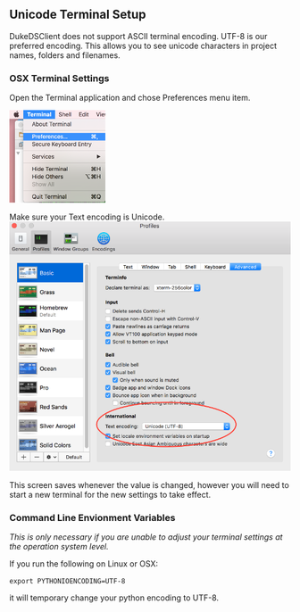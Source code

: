 ##  Unicode Terminal Setup

DukeDSClient does not support ASCII terminal encoding. 
UTF-8 is our preferred encoding.
This allows you to see unicode characters in project names, folders and filenames.

### OSX Terminal Settings
Open the Terminal application and chose Preferences menu item.

![OSX Terminal Setting](images/OSXTerminalMenu.png?raw=true "OSX Terminal Preferences")

Make sure your Text encoding is Unicode.
![OSX Terminal Setting](images/OSXTerminalSetting.png?raw=true "OSX Terminal Setting")

This screen saves whenever the value is changed, however you will need to start a new terminal for the new settings to take effect.

### Command Line Envionment Variables
_This is only necessary if you are unable to adjust your terminal settings at the operation system level._
 
If you run the following on Linux or OSX:
```
export PYTHONIOENCODING=UTF-8
```
it will temporary change your python encoding to UTF-8.

